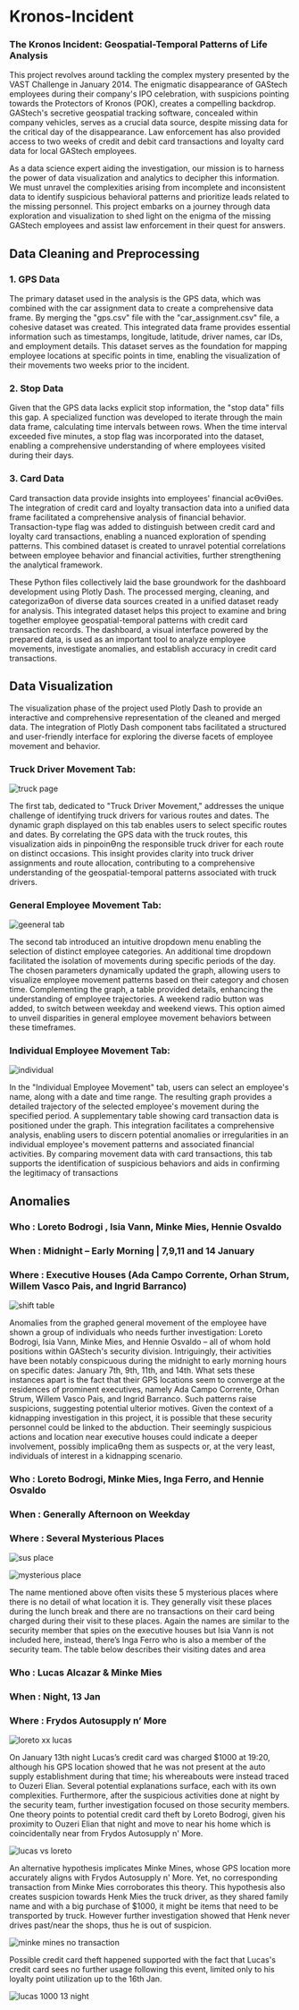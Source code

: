 # Kronos-Incident
### The Kronos Incident: Geospatial-Temporal Patterns of Life Analysis

This project revolves around tackling the complex mystery presented by the VAST Challenge in January 2014. The enigmatic disappearance of GAStech employees during their company's IPO celebration, with suspicions pointing towards the Protectors of Kronos (POK), creates a compelling backdrop. GAStech's secretive geospatial tracking software, concealed within company vehicles, serves as a crucial data source, despite missing data for the critical day of the disappearance. Law enforcement has also provided access to two weeks of credit and debit card transactions and loyalty card data for local GAStech employees.

As a data science expert aiding the investigation, our mission is to harness the power of data visualization and analytics to decipher this information. We must unravel the complexities arising from incomplete and inconsistent data to identify suspicious behavioral patterns and prioritize leads related to the missing personnel. This project embarks on a journey through data exploration and visualization to shed light on the enigma of the missing GAStech employees and assist law enforcement in their quest for answers.

## Data Cleaning and Preprocessing 
### 1. GPS Data 
The primary dataset used in the analysis is the GPS data, which was combined with the car 
assignment data to create a comprehensive data frame. By merging the "gps.csv" file with the 
"car_assignment.csv" file, a cohesive dataset was created. This integrated data frame provides 
essential information such as timestamps, longitude, latitude, driver names, car IDs, and 
employment details. This dataset serves as the foundation for mapping employee locations at 
specific points in time, enabling the visualization of their movements two weeks prior to the 
incident. 

### 2. Stop Data 
Given that the GPS data lacks explicit stop information, the "stop data" fills this gap. A 
specialized function was developed to iterate through the main data frame, calculating time 
intervals between rows. When the time interval exceeded five minutes, a stop flag was 
incorporated into the dataset, enabling a comprehensive understanding of where employees 
visited during their days. 

### 3. Card Data 
Card transaction data provide insights into employees' financial acƟviƟes. The integration of 
credit card and loyalty transaction data into a unified data frame facilitated a comprehensive 
analysis of financial behavior. Transaction-type flag was added to distinguish between credit 
card and loyalty card transactions, enabling a nuanced exploration of spending patterns. This 
combined dataset is created to unravel potential correlations between employee behavior and 
financial activities, further strengthening the analytical framework.

These Python files collectively laid the base groundwork for the dashboard development using Plotly 
Dash. The processed merging, cleaning, and categorizaƟon of diverse data sources created in a unified 
dataset ready for analysis. This integrated dataset helps this project to examine and bring together 
employee geospatial-temporal patterns with credit card transaction records. The dashboard, a visual 
interface powered by the prepared data, is used as an important tool to analyze employee movements, 
investigate anomalies, and establish accuracy in credit card transactions.

## Data Visualization 
The visualization phase of the project used Plotly Dash to provide an interactive and comprehensive representation of the cleaned and merged data. The integration of Plotly Dash component tabs facilitated a structured and user-friendly interface for exploring the diverse facets of employee movement and behavior. 

### Truck Driver Movement Tab: 
![truck page](https://github.com/wtwilley17/Kronos-Incident/assets/93458004/df480ca8-aafd-4d15-b7de-540edd320f70)

The first tab, dedicated to "Truck Driver Movement," addresses the unique challenge of 
identifying truck drivers for various routes and dates. The dynamic graph displayed on this tab enables 
users to select specific routes and dates. By correlating the GPS data with the truck routes, this 
visualization aids in pinpoinƟng the responsible truck driver for each route on distinct occasions. This 
insight provides clarity into truck driver assignments and route allocation, contributing to a 
comprehensive understanding of the geospatial-temporal patterns associated with truck drivers.

### General Employee Movement Tab: 
![geeneral tab](https://github.com/wtwilley17/Kronos-Incident/assets/93458004/16dd1ec6-52b7-470e-b7bb-8e37a93f3f16)

The second tab introduced an intuitive dropdown menu enabling the selection of distinct 
employee categories. An additional time dropdown facilitated the isolation of movements during specific 
periods of the day. The chosen parameters dynamically updated the graph, allowing users to visualize 
employee movement patterns based on their category and chosen time. Complementing the graph, a 
table provided details, enhancing the understanding of employee trajectories. A weekend radio button
was added, to switch between weekday and weekend views. This option aimed to unveil disparities in 
general employee movement behaviors between these timeframes.


### Individual Employee Movement Tab: 
![individual](https://github.com/wtwilley17/Kronos-Incident/assets/93458004/1ec21ee7-fafc-42f5-bcc7-d8f9b40b3abd)

In the "Individual Employee Movement" tab, users can select an employee's name, along with a 
date and time range. The resulting graph provides a detailed trajectory of the selected employee's 
movement during the specified period. A supplementary table showing card transaction data is 
positioned under the graph. This integration facilitates a comprehensive analysis, enabling users to 
discern potential anomalies or irregularities in an individual employee's movement patterns and 
associated financial activities. By comparing movement data with card transactions, this tab supports the 
identification of suspicious behaviors and aids in confirming the legitimacy of transactions

## Anomalies

### Who : Loreto Bodrogi , Isia Vann, Minke Mies, Hennie Osvaldo    
### When : Midnight – Early Morning | 7,9,11 and 14 January     
### Where : Executive Houses (Ada Campo Corrente, Orhan Strum, Willem Vasco Pais, and Ingrid Barranco)     

![shift table](https://github.com/wtwilley17/Kronos-Incident/assets/93458004/b9064698-eb8b-4990-8a88-846cd526b591)

Anomalies from the graphed general movement of the employee have shown a group of 
individuals who needs further investigation: Loreto Bodrogi, Isia Vann, Minke Mies, and Hennie 
Osvaldo – all of whom hold positions within GAStech's security division. Intriguingly, their 
activities have been notably conspicuous during the midnight to early morning hours on specific 
dates: January 7th, 9th, 11th, and 14th. What sets these instances apart is the fact that their GPS 
locations seem to converge at the residences of prominent executives, namely Ada Campo 
Corrente, Orhan Strum, Willem Vasco Pais, and Ingrid Barranco. Such patterns raise suspicions, 
suggesting potential ulterior motives. Given the context of a kidnapping investigation in this 
project, it is possible that these security personnel could be linked to the abduction. Their 
seemingly suspicious actions and location near executive houses could indicate a deeper 
involvement, possibly implicaƟng them as suspects or, at the very least, individuals of interest in 
a kidnapping scenario.

### Who : Loreto Bodrogi, Minke Mies, Inga Ferro, and Hennie Osvaldo  
### When : Generally Afternoon on Weekday  
### Where : Several Mysterious Places  

![sus place](https://github.com/wtwilley17/Kronos-Incident/assets/93458004/41d64117-1402-4da2-a06e-56eba7be3278)

![mysterious place](https://github.com/wtwilley17/Kronos-Incident/assets/93458004/587951d9-8744-4415-9a9e-a29ca64af4e1)

The name mentioned above often visits these 5 mysterious places where there is no detail of 
what location it is. They generally visit these places during the lunch break and there are no 
transactions on their card being charged during their visit to these places. Again the names are 
similar to the security member that spies on the executive houses but Isia Vann is not included 
here, instead, there’s Inga Ferro who is also a member of the security team. The table below 
describes their visiting dates and area

### Who : Lucas Alcazar & Minke Mies  
### When : Night, 13 Jan  
### Where : Frydos Autosupply n’ More   

![loreto xx lucas](https://github.com/wtwilley17/Kronos-Incident/assets/93458004/db631d81-cf02-4e28-8529-e90f08bf5979)

On January 13th night Lucas’s credit card was charged $1000 at 19:20, although his GPS 
location showed that he was not present at the auto supply establishment during that time; his 
whereabouts were instead traced to Ouzeri Elian. Several potential explanations surface, each 
with its own complexities. Furthermore, after the suspicious activities done at night by the 
security team, further investigation focused on those security members. One theory points to 
potential credit card theft by Loreto Bodrogi, given his proximity to Ouzeri Elian that night and 
move to near his home which is coincidentally near from Frydos Autosupply n' More.

![lucas vs loreto](https://github.com/wtwilley17/Kronos-Incident/assets/93458004/af32a8e5-bfc0-4bca-ac94-166919fd3df2)

An alternative hypothesis implicates Minke Mines, whose GPS location more accurately 
aligns with Frydos Autosupply n' More. Yet, no corresponding transaction from Minke Mies 
corroborates this theory. This hypothesis also creates suspicion towards Henk Mies the truck 
driver, as they shared family name and with a big purchase of $1000, it might be items that 
need to be transported by truck. However further investigation showed that Henk never drives 
past/near the shops, thus he is out of suspicion.

![minke mines no transaction](https://github.com/wtwilley17/Kronos-Incident/assets/93458004/735b573e-b031-459b-98a9-8cc421cfdfe3)

Possible credit card theft happened supported with the fact that Lucas's credit card sees 
no further usage following this event, limited only to his loyalty point utilization up to the 16th
Jan. 

![lucas 1000 13 night](https://github.com/wtwilley17/Kronos-Incident/assets/93458004/b20a96f5-253e-458a-a94a-a1e7ec512a1f)











